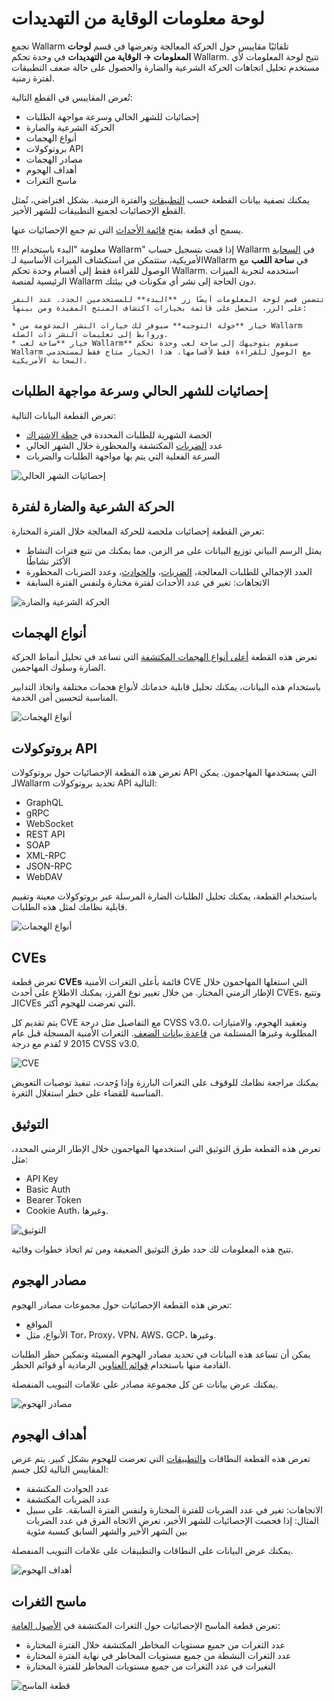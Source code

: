 # لوحة معلومات الوقاية من التهديدات

تجمع Wallarm تلقائيًا مقاييس حول الحركة المعالجة وتعرضها في قسم **لوحات المعلومات → الوقاية من التهديدات** في وحدة تحكم Wallarm. تتيح لوحة المعلومات لأي مستخدم تحليل اتجاهات الحركة الشرعية والضارة والحصول على حالة ضعف التطبيقات لفترة زمنية.

تُعرض المقاييس في القطع التالية:

* إحصائيات للشهر الحالي وسرعة مواجهة الطلبات
* الحركة الشرعية والضارة
* أنواع الهجمات
* بروتوكولات API
* مصادر الهجمات
* أهداف الهجوم
* ماسح الثغرات

يمكنك تصفية بيانات القطعة حسب [التطبيقات](../settings/applications.md) والفترة الزمنية. بشكل افتراضي، تُمثل القطع الإحصائيات لجميع التطبيقات للشهر الأخير.

يسمح أي قطعة بفتح [قائمة الأحداث](../events/check-attack.md) التي تم جمع الإحصائيات عنها.

!!! معلومة "البدء باستخدام Wallarm"
    إذا قمت بتسجيل حساب Wallarm في [السحابة](../../about-wallarm/overview.md#cloud) الأمريكية، ستتمكن من استكشاف الميزات الأساسية لـWallarm في **ساحة اللعب** مع الوصول للقراءة فقط إلى أقسام وحدة تحكم Wallarm. استخدمه لتجربة الميزات الرئيسية لمنصة Wallarm دون الحاجة إلى نشر أي مكونات في بيئتك.
    
    تتضمن قسم لوحة المعلومات أيضًا زر **البدء** للمستخدمين الجدد. عند النقر على الزر، ستحصل على قائمة بخيارات اكتشاف المنتج المفيدة ومن بينها:
    
    * خيار **جولة التوجيه** سيوفر لك خيارات النشر المدعومة من Wallarm وروابط إلى تعليمات النشر ذات الصلة.
    * خيار **ساحة لعب Wallarm** سيقوم بتوجيهك إلى ساحة لعب وحدة تحكم Wallarm مع الوصول للقراءة فقط لأقسامها. هذا الخيار متاح فقط لمستخدمي السحابة الأمريكية.

## إحصائيات للشهر الحالي وسرعة مواجهة الطلبات

تعرض القطعة البيانات التالية:

* الحصة الشهرية للطلبات المحددة في [خطة الاشتراك](../../about-wallarm/subscription-plans.md)
* عدد [الضربات](../../about-wallarm/protecting-against-attacks.md#hit) المكتشفة والمحظورة خلال الشهر الحالي
* السرعة الفعلية التي يتم بها مواجهة الطلبات والضربات

![إحصائيات الشهر الحالي](../../images/user-guides/dashboard/current-month-stats.png)

## الحركة الشرعية والضارة لفترة

تعرض القطعة إحصائيات ملخصة للحركة المعالجة خلال الفترة المختارة:

* يمثل الرسم البياني توزيع البيانات على مر الزمن، مما يمكنك من تتبع فترات النشاط الأكثر نشاطًا
* العدد الإجمالي للطلبات المعالجة، [الضربات](../../glossary-en.md#hit)، و[الحوادث](../../glossary-en.md#security-incident)، وعدد الضربات المحظورة
* الاتجاهات: تغير في عدد الأحداث لفترة مختارة ولنفس الفترة السابقة

![الحركة الشرعية والضارة](../../images/user-guides/dashboard/traffic-stats.png)

## أنواع الهجمات

تعرض هذه القطعة [أعلى أنواع الهجمات المكتشفة](../../attacks-vulns-list.md) التي تساعد في تحليل أنماط الحركة الضارة وسلوك المهاجمين.

باستخدام هذه البيانات، يمكنك تحليل قابلية خدماتك لأنواع هجمات مختلفة واتخاذ التدابير المناسبة لتحسين أمن الخدمة.

![أنواع الهجمات](../../images/user-guides/dashboard/attack-types.png)

## بروتوكولات API

تعرض هذه القطعة الإحصائيات حول بروتوكولات API التي يستخدمها المهاجمون. يمكن لـWallarm تحديد بروتوكولات API التالية:

* GraphQL
* gRPC
* WebSocket
* REST API
* SOAP
* XML-RPC
* JSON-RPC
* WebDAV

باستخدام القطعة، يمكنك تحليل الطلبات الضارة المرسلة عبر بروتوكولات معينة وتقييم قابلية نظامك لمثل هذه الطلبات.

![أنواع الهجمات](../../images/user-guides/dashboard/api-protocols.png)

## CVEs

تعرض قطعة **CVEs** قائمة بأعلى الثغرات الأمنية CVE التي استغلها المهاجمون خلال الإطار الزمني المختار. من خلال تغيير نوع الفرز، يمكنك الاطلاع على أحدث CVEs، وتتبع الـCVEs التي تعرضت للهجوم أكثر.

يتم تقديم كل CVE مع التفاصيل مثل درجة CVSS v3.0، وتعقيد الهجوم، والامتيازات المطلوبة وغيرها المستلمة من [قاعدة بيانات الضعف](https://vulners.com/). الثغرات الأمنية المسجلة قبل عام 2015 لا تُقدم مع درجة CVSS v3.0.

![CVE](../../images/user-guides/dashboard/cves.png)

يمكنك مراجعة نظامك للوقوف على الثغرات البارزة وإذا وُجدت، تنفيذ توصيات التعويض المناسبة للقضاء على خطر استغلال الثغرة.

## التوثيق

تعرض هذه القطعة طرق التوثيق التي استخدمها المهاجمون خلال الإطار الزمني المحدد، مثل:

* API Key
* Basic Auth
* Bearer Token
* Cookie Auth، وغيرها.

![التوثيق](../../images/user-guides/dashboard/authentication.png)

تتيح هذه المعلومات لك حدد طرق التوثيق الضعيفة ومن ثم اتخاذ خطوات وقائية.

## مصادر الهجوم

تعرض هذه القطعة الإحصائيات حول مجموعات مصادر الهجوم:

* المواقع
* الأنواع، مثل Tor، Proxy، VPN، AWS، GCP، وغيرها.

يمكن أن تساعد هذه البيانات في تحديد مصادر الهجوم المسيئة وتمكين حظر الطلبات القادمة منها باستخدام [قوائم العناوين](../ip-lists/overview.md) الرمادية أو قوائم الحظر.

يمكنك عرض بيانات عن كل مجموعة مصادر على علامات التبويب المنفصلة.

![مصادر الهجوم](../../images/user-guides/dashboard/attack-sources.png)

## أهداف الهجوم

تعرض هذه القطعة النطاقات و[التطبيقات](../settings/applications.md) التي تعرضت للهجوم بشكل كبير. يتم عرض المقاييس التالية لكل جسم:

* عدد الحوادث المكتشفة
* عدد الضربات المكتشفة
* الاتجاهات: تغير في عدد الضربات للفترة المختارة ولنفس الفترة السابقة. على سبيل المثال: إذا فحصت الإحصائيات للشهر الأخير، تعرض الاتجاه الفرق في عدد الضربات بين الشهر الأخير والشهر السابق كنسبة مئوية

يمكنك عرض البيانات على النطاقات والتطبيقات على علامات التبويب المنفصلة.

![أهداف الهجوم](../../images/user-guides/dashboard/attack-targets.png)

## ماسح الثغرات

تعرض قطعة الماسح الإحصائيات حول الثغرات المكتشفة في [الأصول العامة](../scanner.md):

* عدد الثغرات من جميع مستويات المخاطر المكتشفة خلال الفترة المختارة
* عدد الثغرات النشطة من جميع مستويات المخاطر في نهاية الفترة المختارة
* التغيرات في عدد الثغرات من جميع مستويات المخاطر للفترة المختارة

![قطعة الماسح](../../images/user-guides/dashboard/dashboard-scanner.png)